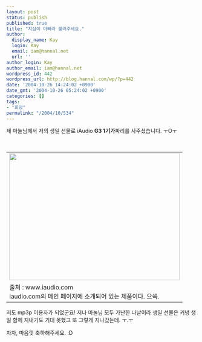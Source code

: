 ```yaml
---
layout: post
status: publish
published: true
title: "지삼이 아빠라 불러주세요."
author:
  display_name: Kay
  login: Kay
  email: iam@hannal.net
  url: ''
author_login: Kay
author_email: iam@hannal.net
wordpress_id: 442
wordpress_url: http://blog.hannal.com/wp/?p=442
date: '2004-10-26 14:24:02 +0900'
date_gmt: '2004-10-26 05:24:02 +0900'
categories: []
tags:
- "희망"
permalink: "/2004/10/534"
---
```

<p>제 마눌님께서 저의 생일 선물로 iAudio <b>G3 1기가</b>짜리를 사주셨습니다. ㅜOㅜ</p>
<p><center><br />
<table>
<tr>
<td><center><img src="http://blog.hannal.com/tt-attach/1026/041026142114790067/737455.jpg" width="450" height="336"></center></td>
</tr>
<tr>
<td class="centerphoto"> 출처 : www.iaudio.com<br />
iaudio.com의 메인 페이지에 소개되어 있는 제품이다. 으쓱. </td>
</tr>
</table>
<p></center></p>
<p>저도 mp3p 이용자가 되었군요! 저나 마눌님 모두 가난한 나날이라 생일 선물은 커녕 생일 함께 지내기도 기대 못했고 또 그렇게 지나갔는데. ㅜ.ㅜ</p>
<p>자자, 마음껏 축하해주세요. :D</p>
